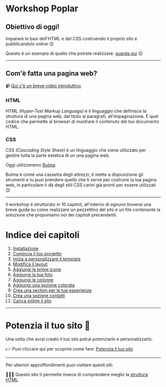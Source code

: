 # Workshop Poplar

## Obiettivo di oggi!

Imparare le basi dell'HTML e del CSS costruendo il proprio sito e pubblicandolo online 😊

Questo è un esempio di quello che potrete realizzare: [guarda qui](https://ladygaga-resume.netlify.com/) 😉


---


## Com'è fatta una pagina web?

📹  [Qui c'è un breve video introduttivo](https://www.youtube.com/watch?v=gT0Lh1eYk78)


### HTML

HTML _(Hyper-Text Markup Language)_ è il linguaggio che definisce la struttura di una pagina web, dal titolo ai paragrafi, all'impaginazione. È quel codice che permette al browser di mostrare il contenuto del tuo documento HTML.

### CSS

CSS _(Cascading Style Sheet)_ è un linguaggio che viene utilizzato per gestire tutta la parte estetica di un una pagina web. 

Oggi utilizzeremo [Bulma](https://bulma.io).

Bulma è come una cassetta degli attrezzi, ti mette a disposizione gli strumenti e tu puoi prendere quello che ti serve per costruire la tua pagina web, in particolare ti dà degli stili CSS carini già pronti per essere utilizzati 😊

---

Il workshop è strutturato in 10 capitoli, all'interno di ognuno troverai una breve guida su come realizzare un pezzettino del sito e un file contenente la soluzione che proponiamo noi dei capitoli precendenti.

# Indice dei capitoli

1.  [Installazione](00-installazione)
2. [Comincia il tuo progetto](01-comincia-a-preparare-il-tuo-progetto)
3. [Inizia a personalizzare il template](02-inizia-a-personalizzare-il-template)
4. [Modifica il layout](03-modifica-il-layout)
5. [Aggiungi le prime icone](04-aggiungi-le-prime-icone)
6. [Aggiungi la tua foto](05-aggiungi-la-tua-foto)
7. [Aggiungi le colonne](06-aggiungi-le-colonne)
8. [Aggiungi una sezione colorata](07-aggiungi-una-sezione-colorata)
9. [Crea una section per le tue esperienze](08-crea-section-per-esperienze)
10. [Crea una sezione contatti](09-crea-una-sezione-contatti)
11. [Carica online il sito](10-carica-online-il-sito)

--- 


# Potenzia il tuo sito 🚀

Una volta che avrai creato il tuo sito potrai potenziarlo e personalizzarlo.

👉 Puoi cliccare qui per scoprire come fare: [Potenzia il tuo sito](potenzia-il-tuo-sito)


---

Per ulteriori approffondimenti puoi visitare questi siti: 

👩🏻‍💻  Questo sito ti permette invece di comprendere meglio la [struttura HTML](https://htmlreference.io/base/)
